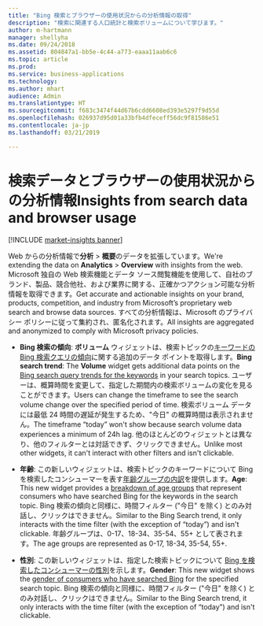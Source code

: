 ```yaml
---
title: "Bing 検索とブラウザーの使用状況からの分析情報の取得"
description: "検索に関連する人口統計と検索ボリュームについて学びます。"
author: m-hartmann
manager: shellyha
ms.date: 09/24/2018
ms.assetid: 804847a1-bb5e-4c44-a773-eaaa11aab6c6
ms.topic: article
ms.prod: 
ms.service: business-applications
ms.technology: 
ms.author: mhart
audience: Admin
ms.translationtype: HT
ms.sourcegitcommit: f683c3474f44d67b6cdd6608ed393e5297f9d55d
ms.openlocfilehash: 026937d95d01a33bfb4dfeceff56dc9f81586e51
ms.contentlocale: ja-jp
ms.lasthandoff: 03/21/2019

---
```


# <a name="insights-from-search-data-and-browser-usage"></a><span data-ttu-id="3b0d5-103">検索データとブラウザーの使用状況からの分析情報</span><span class="sxs-lookup"><span data-stu-id="3b0d5-103">Insights from search data and browser usage</span></span>

[!INCLUDE [market-insights banner](../includes/market-insights.md)]

<span data-ttu-id="3b0d5-104">Web からの分析情報で**分析** > **概要**のデータを拡張しています。</span><span class="sxs-lookup"><span data-stu-id="3b0d5-104">We're extending the data on **Analytics** > **Overview** with insights from the web.</span></span> <span data-ttu-id="3b0d5-105">Microsoft 独自の Web 検索機能とデータ ソース閲覧機能を使用して、自社のブランド、製品、競合他社、および業界に関する、正確かつアクション可能な分析情報を取得できます。</span><span class="sxs-lookup"><span data-stu-id="3b0d5-105">Get accurate and actionable insights on your brand, products, competition, and industry from Microsoft’s proprietary web search and browse data sources.</span></span> <span data-ttu-id="3b0d5-106">すべての分析情報は、Microsoft のプライバシー ポリシーに従って集約され、匿名化されます。</span><span class="sxs-lookup"><span data-stu-id="3b0d5-106">All insights are aggregated and anonymized to comply with Microsoft privacy policies.</span></span>

- <span data-ttu-id="3b0d5-107">**Bing 検索の傾向**: **ボリューム** ウィジェットは、検索トピックの[キーワードの Bing 検索クエリの傾向](https://docs.microsoft.com/dynamics365/ai/market-insights/analytics-overview#volume)に関する追加のデータ ポイントを取得します。</span><span class="sxs-lookup"><span data-stu-id="3b0d5-107">**Bing search trend**: The **Volume** widget gets additional data points on the [Bing search query trends for the keywords](https://docs.microsoft.com/dynamics365/ai/market-insights/analytics-overview#volume) in your search topics.</span></span> <span data-ttu-id="3b0d5-108">ユーザーは、概算時間を変更して、指定した期間内の検索ボリュームの変化を見ることができます。</span><span class="sxs-lookup"><span data-stu-id="3b0d5-108">Users can change the timeframe to see the search volume change over the specified period of time.</span></span> <span data-ttu-id="3b0d5-109">検索ボリューム データには最低 24 時間の遅延が発生するため、"今日" の概算時間は表示されません。</span><span class="sxs-lookup"><span data-stu-id="3b0d5-109">The timeframe “today” won't show because search volume data experiences a minimum of 24h lag.</span></span> <span data-ttu-id="3b0d5-110">他のほとんどのウィジェットとは異なり、他のフィルターとは対話できず、クリックできません。</span><span class="sxs-lookup"><span data-stu-id="3b0d5-110">Unlike most other widgets, it can't interact with other filters and isn't clickable.</span></span>

- <span data-ttu-id="3b0d5-111">**年齢**: この新しいウィジェットは、検索トピックのキーワードについて Bing を検索したコンシューマーを表す[年齢グループの内訳](https://docs.microsoft.com/dynamics365/ai/market-insights/analytics-overview#age)を提供します。</span><span class="sxs-lookup"><span data-stu-id="3b0d5-111">**Age**: This new widget provides a [breakdown of age groups](https://docs.microsoft.com/dynamics365/ai/market-insights/analytics-overview#age) that represent consumers who have searched Bing for the keywords in the search topic.</span></span> <span data-ttu-id="3b0d5-112">Bing 検索の傾向と同様に、時間フィルター ("今日" を除く) とのみ対話し、クリックはできません。</span><span class="sxs-lookup"><span data-stu-id="3b0d5-112">Similar to the Bing Search trend, it only interacts with the time filter (with the exception of “today”) and isn't clickable.</span></span> <span data-ttu-id="3b0d5-113">年齢グループは、0-17、18-34、35-54、55+ として表されます。</span><span class="sxs-lookup"><span data-stu-id="3b0d5-113">The age groups are represented as 0-17, 18-34, 35-54, 55+.</span></span> 

- <span data-ttu-id="3b0d5-114">**性別**: この新しいウィジェットは、指定した検索トピックについて [Bing を検索したコンシューマーの性別](https://docs.microsoft.com/dynamics365/ai/market-insights/analytics-overview#gender)を示します。</span><span class="sxs-lookup"><span data-stu-id="3b0d5-114">**Gender**: This new widget shows the [gender of consumers who have searched Bing](https://docs.microsoft.com/dynamics365/ai/market-insights/analytics-overview#gender) for the specified search topic.</span></span> <span data-ttu-id="3b0d5-115">Bing 検索の傾向と同様に、時間フィルター ("今日" を除く) とのみ対話し、クリックはできません。</span><span class="sxs-lookup"><span data-stu-id="3b0d5-115">Similar to the Bing Search trend, it only interacts with the time filter (with the exception of “today”) and isn't clickable.</span></span>

